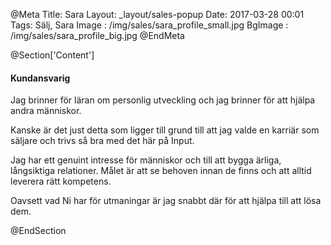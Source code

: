 @Meta
Title: Sara
Layout: _layout/sales-popup
Date: 2017-03-28 00:01
Tags: Sälj, Sara
Image : /img/sales/sara_profile_small.jpg
BgImage : /img/sales/sara_profile_big.jpg
@EndMeta

@Section['Content']
#### Kundansvarig
Jag brinner för läran om personlig utveckling och jag brinner för att hjälpa andra människor. 

Kanske är det just detta som ligger till grund till att jag valde en karriär som säljare och trivs så bra med det här på Input. 

Jag har ett genuint intresse för människor och till att bygga ärliga, långsiktiga relationer.
Målet är att se behoven innan de finns och att alltid leverera rätt kompetens.

Oavsett vad Ni har för utmaningar är jag snabbt där för att hjälpa till att lösa dem. 

@EndSection
